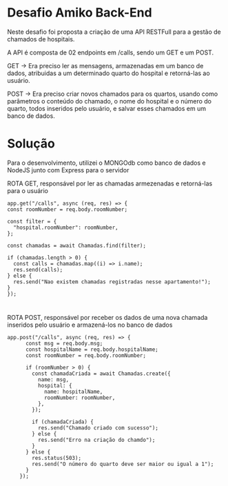 # Desafio Amiko Back-End

Neste desafio foi proposta a criação de uma API RESTFull para a gestão de chamados de hospitais.

A API é composta de 02 endpoints em /calls, sendo um GET e um POST.

GET -> Era preciso ler as mensagens, armazenadas em um banco de dados, atribuidas a um determinado quarto do hospital e retorná-las ao usuário.

POST -> Era preciso criar novos chamados para os quartos, usando como parâmetros o conteúdo do chamado, o nome do hospital e o número do quarto, todos inseridos pelo usuário, e salvar esses chamados em um banco de dados.

# Solução

Para o desenvolvimento, utilizei o MONGOdb como banco de dados e NodeJS junto com Express para o servidor

ROTA GET, responsável por ler as chamadas armezenadas e retorná-las para o usuário

    app.get("/calls", async (req, res) => {
    const roomNumber = req.body.roomNumber;
  
    const filter = {
      "hospital.roomNumber": roomNumber,
    };
  
    const chamadas = await Chamadas.find(filter);
  
    if (chamadas.length > 0) {
      const calls = chamadas.map((i) => i.name);
      res.send(calls);
    } else {
      res.send("Nao existem chamadas registradas nesse apartamento!");
    }
    });


#
    

ROTA POST, responsável por receber os dados de uma nova chamada inseridos pelo usuário e armazená-los no banco de dados

    app.post("/calls", async (req, res) => {
          const msg = req.body.msg;
          const hospitalName = req.body.hospitalName;
          const roomNumber = req.body.roomNumber;
        
          if (roomNumber > 0) {
            const chamadaCriada = await Chamadas.create({
              name: msg,
              hospital: {
                name: hospitalName,
                roomNumber: roomNumber,
              },
            });
        
            if (chamadaCriada) {
              res.send("Chamado criado com sucesso");
            } else {
              res.send("Erro na criação do chamdo");
            }
          } else {
            res.status(503);
            res.send("O número do quarto deve ser maior ou igual a 1");
          }
        });
